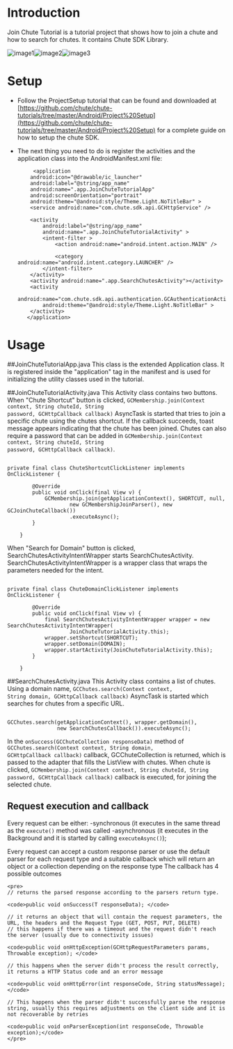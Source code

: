 Introduction
====

Join Chute Tutorial is a tutorial project that shows how to join a chute and how to search for chutes. It contains Chute SDK Library.

![image1](https://github.com/chute/chute-tutorials/raw/master/Android/JoinChuteTutorial/screenshots/1.png)![image2](https://github.com/chute/chute-tutorials/raw/master/Android/JoinChuteTutorial/screenshots/2.png)![image3](https://github.com/chute/chute-tutorials/raw/master/Android/JoinChuteTutorial/screenshots/3.png)

Setup
====

* Follow the ProjectSetup tutorial that can be found and downloaded at  
  [https://github.com/chute/chute-tutorials/tree/master/Android/Project%20Setup](https://github.com/chute/chute-tutorials/tree/master/Android/Project%20Setup) for a complete guide on how to setup the chute SDK.
  
* The next thing you need to do is register the activities and the application class into the AndroidManifest.xml file:

    ```
         <application
        android:icon="@drawable/ic_launcher"
        android:label="@string/app_name"
        android:name=".app.JoinChuteTutorialApp"
        android:screenOrientation="portrait"
        android:theme="@android:style/Theme.Light.NoTitleBar" >
        <service android:name="com.chute.sdk.api.GCHttpService" />

        <activity
            android:label="@string/app_name"
            android:name=".app.JoinChuteTutorialActivity" >
            <intent-filter >
                <action android:name="android.intent.action.MAIN" />

                <category android:name="android.intent.category.LAUNCHER" />
            </intent-filter>
        </activity>
        <activity android:name=".app.SearchChutesActivity"></activity>
        <activity
            android:name="com.chute.sdk.api.authentication.GCAuthenticationActivity"
            android:theme="@android:style/Theme.Light.NoTitleBar" >
        </activity>
       </application>
    ```
    
Usage
====

##JoinChuteTutorialApp.java 
This class is the extended Application class. It is registered inside the "application" tag in the manifest and is used for initializing the utility classes used in the tutorial.

##JoinChuteTutorialActivity.java
This Activity class contains two buttons. When "Chute Shortcut" button is clicked, <code>GCMembership.join(Context context, String chuteId, String password, GCHttpCallback<String> callback)</code> AsyncTask is started that tries to join a specific chute using the chutes shortcut.
If the callback succeeds, toast message appears indicating that the chute has been joined. 
Chutes can also require a password that can be added in <code>GCMembership.join(Context context, String chuteId, String password, GCHttpCallback<String> callback)</code>.
<pre><code>
private final class ChuteShortcutClickListener implements OnClickListener {

		@Override
		public void onClick(final View v) {
			GCMembership.join(getApplicationContext(), SHORTCUT, null,
					new GCMembershipJoinParser(), new GCJoinChuteCallback())
					.executeAsync();
		}

	}
</code></pre>
	
When "Search for Domain" button is clicked, SearchChutesActivityIntentWrapper starts SearchChutesActivity. SearchChutesActivityIntentWrapper is a wrapper class that wraps the parameters needed for the intent.
<pre><code>
private final class ChuteDomainClickListener implements OnClickListener {

		@Override
		public void onClick(final View v) {
			final SearchChutesActivityIntentWrapper wrapper = new SearchChutesActivityIntentWrapper(
					JoinChuteTutorialActivity.this);
			wrapper.setShortcut(SHORTCUT);
			wrapper.setDomain(DOMAIN);
			wrapper.startActivity(JoinChuteTutorialActivity.this);
		}

	}
</code></pre>

##SearchChutesActivity.java
This Activity class contains a list of chutes. Using a domain name, <code>GCChutes.search(Context context, String domain, GCHttpCallback<GCChuteCollection> callback)</code> AsyncTask is started which searches for chutes from a specific URL.
<pre><code>
GCChutes.search(getApplicationContext(), wrapper.getDomain(),
				new SearchChutesCallback()).executeAsync();
</code></pre>	

In the <code>onSuccess(GCChuteCollection responseData)</code> method of <code>GCChutes.search(Context context, String domain, GCHttpCallback<GCChuteCollection> callback)</code> callback, GCChuteCollection is returned, which is passed to the adapter that fills the ListView with chutes.
When chute is clicked, <code>GCMembership.join(Context context, String chuteId, String password, GCHttpCallback<String> callback)</code> callback is executed, for joining the selected chute.


## Request execution and callback

 Every request can be either:
-synchronous (it executes in the same thread as the <code>execute()</code> method was called
-asynchronous (it executes in the Background and it is started by calling <code>executeAsync()</code>);

 Every request can accept a custom response parser or use the default parser for each request type and a suitable callback which will return an object or a collection depending on the response type
 The callback has 4 possible outcomes

	<pre>
	// returns the parsed response according to the parsers return type.
	
	<code>public void onSuccess(T responseData); </code>
    
	// it returns an object that will contain the request parameters, the URL, the headers and the Request Type (GET, POST, PUT, DELETE)
	// this happens if there was a timeout and the request didn't reach the server (usually due to connectivity issues)
    
	<code>public void onHttpException(GCHttpRequestParameters params, Throwable exception); </code>
	
	// this happens when the server didn't process the result correctly, it returns a HTTP Status code and an error message
    
	<code>public void onHttpError(int responseCode, String statusMessage);</code>
	
	// This happens when the parser didn't successfully parse the response string, usually this requires adjustments on the client side and it is not recoverable by retries
	
	<code>public void onParserException(int responseCode, Throwable exception);</code>
	</pre>
				